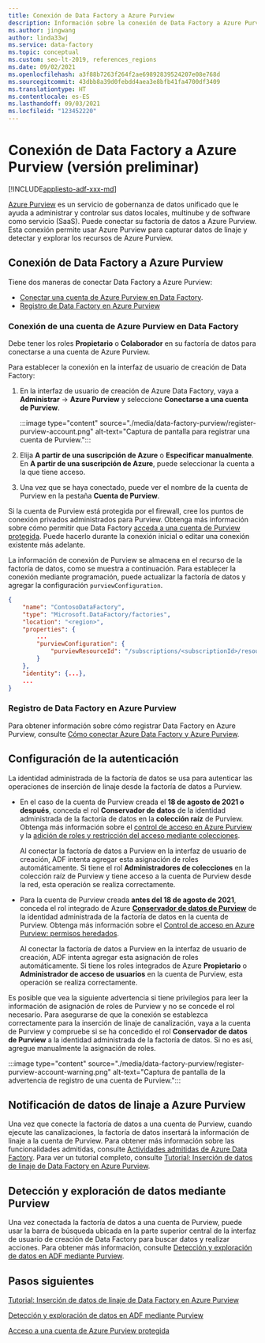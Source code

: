 ```yaml
---
title: Conexión de Data Factory a Azure Purview
description: Información sobre la conexión de Data Factory a Azure Purview
ms.author: jingwang
author: linda33wj
ms.service: data-factory
ms.topic: conceptual
ms.custom: seo-lt-2019, references_regions
ms.date: 09/02/2021
ms.openlocfilehash: a3f88b7263f264f2ae69892839524207e08e768d
ms.sourcegitcommit: 43dbb8a39d0febdd4aea3e8bfb41fa4700df3409
ms.translationtype: HT
ms.contentlocale: es-ES
ms.lasthandoff: 09/03/2021
ms.locfileid: "123452220"
---
```

# <a name="connect-data-factory-to-azure-purview-preview"></a>Conexión de Data Factory a Azure Purview (versión preliminar)

[!INCLUDE[appliesto-adf-xxx-md](includes/appliesto-adf-xxx-md.md)]

[Azure Purview](../purview/overview.md) es un servicio de gobernanza de datos unificado que le ayuda a administrar y controlar sus datos locales, multinube y de software como servicio (SaaS). Puede conectar su factoría de datos a Azure Purview. Esta conexión permite usar Azure Purview para capturar datos de linaje y detectar y explorar los recursos de Azure Purview.

## <a name="connect-data-factory-to-azure-purview"></a>Conexión de Data Factory a Azure Purview

Tiene dos maneras de conectar Data Factory a Azure Purview:

- [Conectar una cuenta de Azure Purview en Data Factory](#connect-to-azure-purview-account-in-data-factory).
- [Registro de Data Factory en Azure Purview](#register-data-factory-in-azure-purview)

### <a name="connect-to-azure-purview-account-in-data-factory"></a>Conexión de una cuenta de Azure Purview en Data Factory

Debe tener los roles **Propietario** o **Colaborador** en su factoría de datos para conectarse a una cuenta de Azure Purview.

Para establecer la conexión en la interfaz de usuario de creación de Data Factory:

1. En la interfaz de usuario de creación de Azure Data Factory, vaya a **Administrar** -> **Azure Purview** y  seleccione **Conectarse a una cuenta de Purview**. 

    :::image type="content" source="./media/data-factory-purview/register-purview-account.png" alt-text="Captura de pantalla para registrar una cuenta de Purview.":::

2. Elija **A partir de una suscripción de Azure** o **Especificar manualmente**. En **A partir de una suscripción de Azure**, puede seleccionar la cuenta a la que tiene acceso.

3. Una vez que se haya conectado, puede ver el nombre de la cuenta de Purview en la pestaña **Cuenta de Purview**.

Si la cuenta de Purview está protegida por el firewall, cree los puntos de conexión privados administrados para Purview. Obtenga más información sobre cómo permitir que Data Factory [acceda a una cuenta de Purview protegida](how-to-access-secured-purview-account.md). Puede hacerlo durante la conexión inicial o editar una conexión existente más adelante.

La información de conexión de Purview se almacena en el recurso de la factoría de datos, como se muestra a continuación. Para establecer la conexión mediante programación, puede actualizar la factoría de datos y agregar la configuración `purviewConfiguration`.

```json
{
    "name": "ContosoDataFactory",
    "type": "Microsoft.DataFactory/factories",
    "location": "<region>",
    "properties": {
        ...
        "purviewConfiguration": {
            "purviewResourceId": "/subscriptions/<subscriptionId>/resourceGroups/<resourceGroupname>/providers/Microsoft.Purview/accounts/<PurviewAccountName>"
        }
    },
    "identity": {...},
    ...
}
```

### <a name="register-data-factory-in-azure-purview"></a>Registro de Data Factory en Azure Purview

Para obtener información sobre cómo registrar Data Factory en Azure Purview, consulte [Cómo conectar Azure Data Factory y Azure Purview](../purview/how-to-link-azure-data-factory.md).

## <a name="set-up-authentication"></a>Configuración de la autenticación

La identidad administrada de la factoría de datos se usa para autenticar las operaciones de inserción de linaje desde la factoría de datos a Purview. 

- En el caso de la cuenta de Purview creada el **18 de agosto de 2021 o después**, conceda el rol **Conservador de datos** de la identidad administrada de la factoría de datos en la **colección raíz** de Purview. Obtenga más información sobre el [control de acceso en Azure Purview](../purview/catalog-permissions.md) y la [adición de roles y restricción del acceso mediante colecciones](../purview/how-to-create-and-manage-collections.md#add-roles-and-restrict-access-through-collections).

    Al conectar la factoría de datos a Purview en la interfaz de usuario de creación, ADF intenta agregar esta asignación de roles automáticamente. Si tiene el rol **Administradores de colecciones** en la colección raíz de Purview y tiene acceso a la cuenta de Purview desde la red, esta operación se realiza correctamente.

- Para la cuenta de Purview creada **antes del 18 de agosto de 2021**, conceda el rol integrado de Azure [**Conservador de datos de Purview**](../role-based-access-control/built-in-roles.md#purview-data-curator) de la identidad administrada de la factoría de datos en la cuenta de Purview. Obtenga más información sobre el [Control de acceso en Azure Purview: permisos heredados](../purview/catalog-permissions.md#legacy-permission-guide).

    Al conectar la factoría de datos a Purview en la interfaz de usuario de creación, ADF intenta agregar esta asignación de roles automáticamente. Si tiene los roles integrados de Azure **Propietario** o **Administrador de acceso de usuarios** en la cuenta de Purview, esta operación se realiza correctamente.

Es posible que vea la siguiente advertencia si tiene privilegios para leer la información de asignación de roles de Purview y no se concede el rol necesario. Para asegurarse de que la conexión se establezca correctamente para la inserción de linaje de canalización, vaya a la cuenta de Purview y compruebe si se ha concedido el rol **Conservador de datos de Purview** a la identidad administrada de la factoría de datos. Si no es así, agregue manualmente la asignación de roles.

:::image type="content" source="./media/data-factory-purview/register-purview-account-warning.png" alt-text="Captura de pantalla de la advertencia de registro de una cuenta de Purview.":::

## <a name="report-lineage-data-to-azure-purview"></a>Notificación de datos de linaje a Azure Purview

Una vez que conecte la factoría de datos a una cuenta de Purview, cuando ejecute las canalizaciones, la factoría de datos insertará la información de linaje a la cuenta de Purview. Para obtener más información sobre las funcionalidades admitidas, consulte [Actividades admitidas de Azure Data Factory](../purview/how-to-link-azure-data-factory.md#supported-azure-data-factory-activities). Para ver un tutorial completo, consulte [Tutorial: Inserción de datos de linaje de Data Factory en Azure Purview](tutorial-push-lineage-to-purview.md).

## <a name="discover-and-explore-data-using-purview"></a>Detección y exploración de datos mediante Purview

Una vez conectada la factoría de datos a una cuenta de Purview, puede usar la barra de búsqueda ubicada en la parte superior central de la interfaz de usuario de creación de Data Factory para buscar datos y realizar acciones. Para obtener más información, consulte [Detección y exploración de datos en ADF mediante Purview](how-to-discover-explore-purview-data.md).

## <a name="next-steps"></a>Pasos siguientes

[Tutorial: Inserción de datos de linaje de Data Factory en Azure Purview](tutorial-push-lineage-to-purview.md)

[Detección y exploración de datos en ADF mediante Purview](how-to-discover-explore-purview-data.md)

[Acceso a una cuenta de Azure Purview protegida](how-to-access-secured-purview-account.md)
